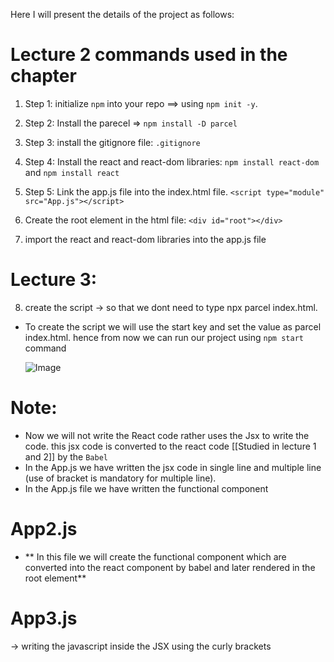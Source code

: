 Here I will present the details of the project as follows:

# Lecture 2 commands used in the chapter

1. Step 1: initialize `npm` into your repo ==> using `npm init -y`.
2. Step 2: Install the parecel => `npm install -D parcel`
3. Step 3: install the gitignore file: `.gitignore`
4. Step 4: Install the react and react-dom libraries: `npm install react-dom` and `npm install react`
5. Step 5: Link the app.js file into the index.html file.
   `<script type="module" src="App.js"></script>`

6. Create the root element in the html file: `<div id="root"></div>`

7. import the react and react-dom libraries into the app.js file

# Lecture 3:

8. create the script -> so that we dont need to type npx parcel index.html.

- To create the script we will use the start key and set the value as parcel index.html. hence from now we can run our project using `npm start` command

  ![Image](/Image/1.png)

# Note:

- Now we will not write the React code rather uses the Jsx to write the code. this jsx code is converted to the react code [[Studied in lecture 1 and 2]] by the `Babel`
- In the App.js we have written the jsx code in single line and multiple line (use of bracket is mandatory for multiple line).
- In the App.js file we have written the functional component

# App2.js

- ** In this file we will create the functional component which are converted into the react component by babel and later rendered
  in the root element**

# App3.js

-> writing the javascript inside the JSX using the curly brackets
